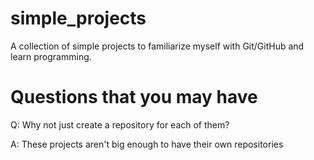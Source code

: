 # simple_projects

A collection of simple projects to familiarize myself with Git/GitHub and learn programming. 

# Questions that you may have

Q: Why not just create a repository for each of them?

A: These projects aren't big enough to have their own repositories
